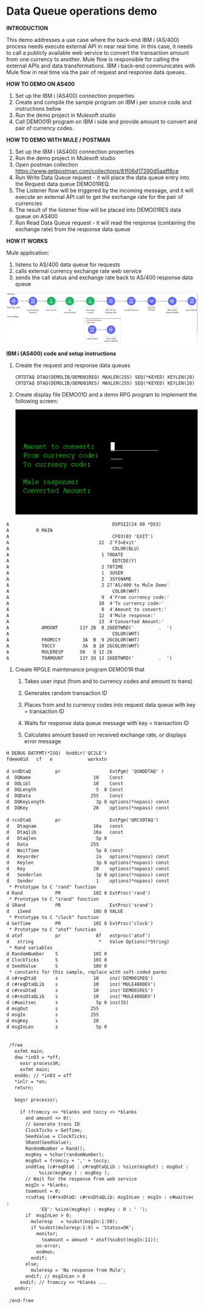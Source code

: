 
Data Queue operations demo
================

**INTRODUCTION**

This demo addresses a use case where the back-end IBM i (AS/400) process needs execute external API in near real time. In this case, it needs to call a publicly available web service to convert the transaction amount from one currency to another. Mule flow is responsible for calling the external APIs and data transformations. IBM i back-end communicates with Mule flow in real time via the pair of request and response data queues. 

**HOW TO DEMO ON AS400**

1. Set up the IBM i (AS400) connection properties
2. Create and compile the sample program on IBM i per source code and instructions below
3. Run the demo project in Mulesoft studio
4. Call DEMO01R program on IBM i side and provide amount to convert and pair of currency codes. 

**HOW TO DEMO WITH MULE / POSTMAN**
1. Set up the IBM i (AS400) connection properties
2. Run the demo project in Mulesoft studio
3. Open postman collection https://www.getpostman.com/collections/81f06d17390d5aaff8ce
4. Run Write Data Queue request - it will place the data queue entry into the Request data queue DEMO01REQ. 
5. The Listener flow will be triggered by the incoming message, and it will execute an external API call to get the exchange rate for the pair of currencies
6. The result of the listener flow will be placed into DEMO01RES data queue on AS400
7. Run Read Data Queue request - it will read the response (containing the exchange rate) from the response data queue 

**HOW IT WORKS**


Mule application:

1.  listens to AS/400 data queue for requests
2.  calls external currency exchange rate web service
3.  sends the call status and exchange rate back to AS/400 response
        data queue

![demo04-mule-flow](./images/demo04-mule-flow.png)


**IBM i (AS400) code and setup instructions**

1.  Create the request and response data queues

        CRTDTAQ DTAQ(DEMOLIB/DEMO01REQ) MAXLEN(255) SEQ(*KEYED) KEYLEN(20)
        CRTDTAQ DTAQ(DEMOLIB/DEMO01RES) MAXLEN(255) SEQ(*KEYED) KEYLEN(20)

2.  Create display file DEMO01D and a demo RPG program to implement the
    following screen:

    ![demo01\_as400scr](./images/demo01_as400scr.png)

<!-- -->

    A                                      DSPSIZ(24 80 *DS3)
    A          R MAIN
    A                                      CF03(03 'EXIT')
    A                                 22  2'F3=Exit'
    A                                      COLOR(BLU)
    A                                  1 70DATE
    A                                      EDTCDE(Y)
    A                                  2 70TIME
    A                                  1  3USER
    A                                  2  3SYSNAME
    A                                  2 27'AS/400 to Mule Demo'
    A                                      COLOR(WHT)
    A                                  9  4'From currency code:'
    A                                 10  4'To currency code:'
    A                                  8  4'Amount to convert:'
    A                                 12  4'Mule response:'
    A                                 13  4'Converted Amount:'
    A            AMOUNT        11Y 2B  8 26EDTWRD('         .  ')
    A                                      COLOR(WHT)
    A            FROMCCY        3A  B  9 26COLOR(WHT)
    A            TOCCY          3A  B 10 26COLOR(WHT)
    A            MULERESP      50   O 12 26
    A            TOAMOUNT      11Y 2O 13 26EDTWRD('         .  ')

1.  Create RPGLE maintenance program DEMO01R that

    1.  Takes user input (from and to currency codes and amount to
        trans)

    2.  Generates random transaction ID

    3.  Places from and to currency codes into request data queue with
        key = transaction ID

    4.  Waits for response data queue message with key = transaction ID

    5.  Calculates amount based on received exchange rate, or displays
        error message

<!-- -->

    H DEBUG DATFMT(*ISO)  bnddir('QC2LE')
    fdemo01d   cf   e             workstn

    d sndDtaQ         pr                  ExtPgm( 'QSNDDTAQ' )
    d  DQName                       10    Const
    d  DQLibl                       10    Const
    d  DQLength                      5  0 Const
    d  DQData                      255    Const
    d  DQKeyLength                   3p 0 options(*nopass) const
    d  DQKey                        20    options(*nopass) const

    d rcvDtaQ         pr                  ExtPgm('QRCVDTAQ')
    d   Dtaqnam                     10a   const
    d   Dtaqlib                     10a   const
    d   Dtaqlen                      5p 0
    d   Data                       255
    d   WaitTime                     5p 0 const
    d   Keyorder                     2a   options(*nopass) const
    d   Keylen                       3p 0 options(*nopass) const
    d   Key                         20    options(*nopass) const
    d   Senderlen                    3p 0 options(*nopass) const
    d   Sender                       1    options(*nopass) const
     * Prototype to C "rand" function
    d Rand            PR            10I 0 ExtProc('rand')
     * Prototype to C "srand" function
    d SRand           PR                  ExtProc('srand')
    d   iSeed                       10U 0 VALUE
     * Prototype to C "clock" function
    d GetTime         PR            10I 0 ExtProc('clock')
     * Prototype to C "atof" function
    d atof            pr             8f   extproc('atof')
    d   string                        *   Value Options(*String)
     * Rand variables
    d RandomNumber    S             10I 0
    d ClockTicks      S             10I 0
    d SeedValue       S             10U 0
     * constants for this sample, replace with soft-coded parms
    d c#reqDtaQ       s             10    inz('DEMO01REQ')
    d c#reqDtaQLib    s             10    inz('MULE400DEV')
    d c#resDtaQ       s             10    inz('DEMO01RES')
    d c#resDtaQLib    s             10    inz('MULE400DEV')
    d c#waitsec       s              5p 0 inz(15)
    d msgOut          s            255
    d msgIn           s            255
    d msgKey          s             20
    d msgInLen        s              5p 0


     /free
       exfmt main;
       dow *in03 = *off;
         exsr processSR;
         exfmt main;
       enddo; // *in03 = off
       *inlr = *on;
       return;

       begsr processsr;

         if (fromccy <> *blanks and toccy <> *blanks
           and amount <> 0);
           // Generate trans ID
           ClockTicks = GetTime;
           SeedValue = ClockTicks;
           SRand(SeedValue);
           RandomNumber = Rand();
           msgKey = %char(randomNumber);
           msgOut = fromccy + ',' + toccy;
           snddtaq (c#reqDtaQ : c#reqDtaQLib : %size(msgOut) : msgOut :
                %size(msgKey ) : msgKey );
           // Wait for the response from web service
           msgIn = *blanks;
           toamount = 0;
           rcvdtaq (c#resDtaQ: c#resDtaQLib: msgInLen : msgIn : c#waitsec :
                'EQ': %size(msgKey) : msgKey : 0 : ' ');
           if  msgInLen > 0;
             muleresp   = %subst(msgIn:1:50);
             if %subst(muleresp:1:9) = 'Status=OK';
               monitor;
                 toamount = amount * atof(%subst(msgIn:11));
               on-error;
               endmon;
             endif;
           else;
             muleresp = 'No response from Mule';
           endif; // msgInLen > 0
         endif; // fromccy <> *blanks ...
       endsr;

     /end-free

